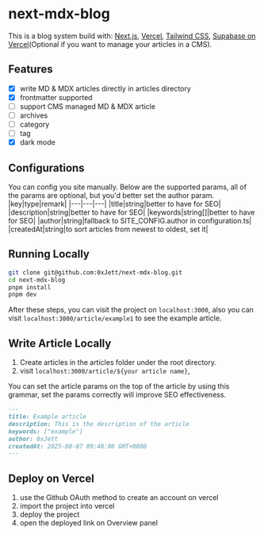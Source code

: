 # next-mdx-blog

This is a blog system build with: [Next.js](https://nextjs.org/), [Vercel](https://vercel.com/home), [Tailwind CSS](https://tailwindcss.com/), [Supabase on Vercel](https://vercel.com/docs/integrations)(Optional if you want to manage your articles in a CMS).

## Features

- [x] write MD & MDX articles directly in articles directory
- [x] frontmatter supported
- [ ] support CMS managed MD & MDX article
- [ ] archives
- [ ] category
- [ ] tag
- [x] dark mode

## Configurations

You can config you site manually.
Below are the supported params, all of the params are optional, but you'd better set the author param.
|key|type|remark|
|---|---|---|
|title|string|better to have for SEO|
|description|string|better to have for SEO|
|keywords|string[]|better to have for SEO|
|author|string|fallback to SITE_CONFIG.author in configuration.ts|
|createdAt|string|to sort articles from newest to oldest, set it|

## Running Locally

```bash
git clone git@github.com:0xJett/next-mdx-blog.git
cd next-mdx-blog
pnpm install
pnpm dev
```

After these steps, you can visit the project on `localhost:3000`, also you can visit `localhost:3000/article/example1` to see the example article.

## Write Article Locally

1. Create articles in the articles folder under the root directory.
2. visit `localhost:3000/article/${your article name}`,

You can set the article params on the top of the article by using this grammar, set the params correctly will improve SEO effectiveness.

```markdown
---
title: Example article
description: This is the description of the article
keywords: ["example"]
author: 0xJett
createdAt: 2025-08-07 09:48:00 GMT+0800
---
```

## Deploy on Vercel

1. use the Github OAuth method to create an account on vercel
2. import the project into vercel
3. deploy the project
4. open the deployed link on Overview panel
